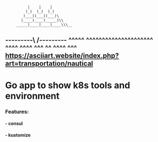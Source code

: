               |    |    |
             )_)  )_)  )_)
            )___))___))___)\
           )____)____)_____)\\
         _____|____|____|____\\\__
---------\                   /---------
  ^^^^^ ^^^^^^^^^^^^^^^^^^^^^
    ^^^^      ^^^^     ^^^    ^^
         ^^^^      ^^^
https://asciiart.website/index.php?art=transportation/nautical
------------------------------------------------
# Go app to show k8s tools and environment
### Features:
#### - consul
#### - kustomize